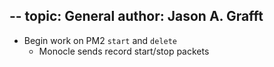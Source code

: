 --
topic: General
author: Jason A. Grafft
---
- Begin work on PM2 `start` and `delete`
    - Monocle sends record start/stop packets